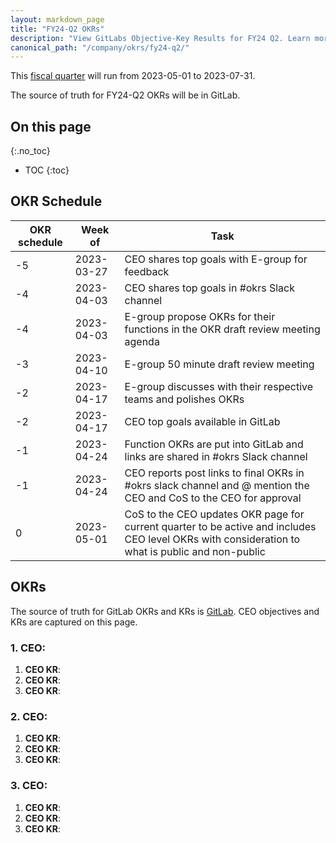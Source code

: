 ```yaml
---
layout: markdown_page
title: "FY24-Q2 OKRs"
description: "View GitLabs Objective-Key Results for FY24 Q2. Learn more here!"
canonical_path: "/company/okrs/fy24-q2/"
---
```


This [fiscal quarter](/handbook/finance/#fiscal-year) will run from 2023-05-01 to 2023-07-31.

The source of truth for FY24-Q2 OKRs will be in GitLab.

## On this page
{:.no_toc}

- TOC
{:toc}

## OKR Schedule

| OKR schedule | Week of | Task |
| ------ | ------ | ------ |
| -5 | 2023-03-27 | CEO shares top goals with E-group for feedback |
| -4 | 2023-04-03 | CEO shares top goals in #okrs Slack channel |
| -4 | 2023-04-03 | E-group propose OKRs for their functions in the OKR draft review meeting agenda |
| -3 | 2023-04-10 | E-group 50 minute draft review meeting | 
| -2 | 2023-04-17 | E-group discusses with their respective teams and polishes OKRs |
| -2 | 2023-04-17 | CEO top goals available in GitLab | 
| -1 | 2023-04-24 | Function OKRs are put into GitLab and links are shared in #okrs Slack channel |
| -1 | 2023-04-24 | CEO reports post links to final OKRs in #okrs slack channel and @ mention the CEO and CoS to the CEO for approval |
| 0  | 2023-05-01 | CoS to the CEO updates OKR page for current quarter to be active and includes CEO level OKRs with consideration to what is public and non-public |


## OKRs

The source of truth for GitLab OKRs and KRs is [GitLab](https://gitlab.com/gitlab-com/gitlab-OKRs/-/issues/?sort=created_date&state=opened&type%5B%5D=key_result&label_name%5B%5D=CEO%20OKR&first_page_size=20). CEO objectives and KRs are captured on this page. 

### 1. CEO: 
1. **CEO KR**: 
1. **CEO KR**: 
1. **CEO KR**:

### 2. CEO: 
1. **CEO KR**: 
1. **CEO KR**: 
1. **CEO KR**:

### 3. CEO: 
1. **CEO KR**: 
1. **CEO KR**: 
1. **CEO KR**:
